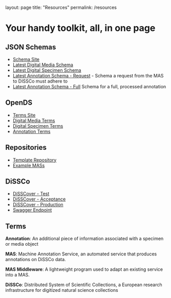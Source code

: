 layout: page
title: "Resources"
permalink: /resources

# Your handy toolkit, all, in one page

## JSON Schemas
- [Schema Site](https://schemas.dissco.tech/schemas/)
- [Latest Digital Media Schema](https://schemas.dissco.tech/schemas/fdo-type/digital-media/latest/digital-media.json)
- [Latest Digital Specimen Schema](https://schemas.dissco.tech/schemas/fdo-type/digital-specimen/latest/digital-specimen.json)
- [Latest Annotation Schema - Request](https://schemas.dissco.tech/schemas/developer-schema/annotation/latest/annotation-processing-request.json) - Schema a request from the MAS to DISSCo must adhere to 
- [Latest Annotation Schema - Full](https://schemas.dissco.tech/schemas/fdo-type/annotation/latest/annotation.json) Schema for a full, processed annotation

## OpenDS
- [Terms Site](https://terms.dissco.tech/)
- [Digital Media Terms](https://terms.dissco.tech/digital-media-terms)
- [Digital Specimen Terms](https://terms.dissco.tech/digital-specimen-terms)
- [Annotation Terms](https://terms.dissco.tech/annotation-terms)

## Repositories
- [Template Repository](https://github.com/diSSCo/machine-annotation-service-template)
- [Example MASs](https://github.com/DiSSCo/demo-enrichment-service-image/)

## DiSSCo
- [DiSSCover - Test](https://dev.dissco.tech/)
- [DiSSCover - Acceptance](https://sandbox.dissco.tech/)
- [DiSSCover - Production](https://disscover.dissco.eu/) 
- [Swagger Endpoint]()

## Terms

**Annotation**: An additional piece of information associated with a specimen or media object

**MAS**: Machine Annotation Service, an automated service that produces annotations on DiSSCo data.

**MAS Middleware**: A lightweight program used to adapt an existing service into a MAS.

**DiSSCo**: Distributed System of Scientific Collections, a European research infrastructure for digitized natural science collections
